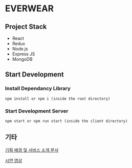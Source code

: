 # EVERWEAR

## Project Stack

- React
- Redux
- Node.js
- Express JS
- MongoDB

## Start Development

### Install Dependancy Library

```
npm install or npm i (inside the root directory)
```

### Start Development Server

```
npm start or npm run start (inside the client directory)
```

## 기타

[기획 배경 및 서비스 소개 문서](https://drive.google.com/file/d/18VHNmfTk06QGdw8xJ0PUgMC-7ZUDOqje/view?usp=sharing)

[시연 영상](https://drive.google.com/file/d/1WzPTGISZRm4xDyfxjhYfkfP0HIU4RiZo/view?usp=sharing)
